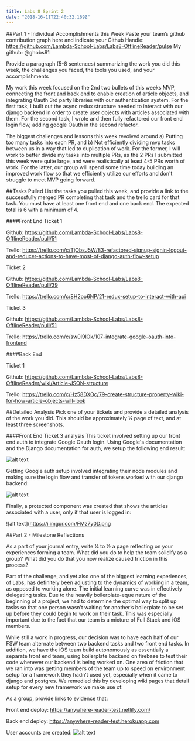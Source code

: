 ```yaml
---
title: Labs 8 Sprint 2
date: "2018-16-11T22:40:32.169Z"
---
```


##Part 1 - Individual Accomplishments this Week
Paste your team’s github contribution graph here and indicate your Github Handle:
https://github.com/Lambda-School-Labs/Labs8-OfflineReader/pulse
My github: @ghobs91
 
Provide a paragraph (5-8 sentences) summarizing the work you did this week, the challenges you faced, the tools you used, and your accomplishments
 
My work this week focused on the 2nd two bullets of this weeks MVP, connecting the front and back end to enable creation of article objects, and integrating Oauth 3rd party libraries with our authentication system. For the first task, I built out the async redux structure needed to interact with our django backend in order to create user objects with articles associated with them. For the second task, I wrote and then fully refactored our front end login flow, adding google Oauth in the second refactor.

The biggest challenges and lessons this week revolved around a) Putting too many tasks into each PR, and b) Not efficiently dividing mvp tasks between us in a way that led to duplication of work. For the former, I will work to better divide my tasks into multiple PRs, as the 2 PRs I submitted this week were quite large, and were realistically at least 4-5 PRs worth of work. For the latter, our group will spend some time today building an improved work flow so that we efficiently utilize our efforts and don't struggle to meet MVP going forward.
 
 
##Tasks Pulled
List the tasks you pulled this week, and provide a link to the successfully merged PR completing that task and the trello card for that task. You must have at least one front end and one back end. The expected total is 6 with a minimum of 4.

####Front End
Ticket 1

Github: https://github.com/Lambda-School-Labs/Labs8-OfflineReader/pull/51

Trello: https://trello.com/c/TjObsJ5W/83-refactored-signup-signin-logout-and-reducer-actions-to-have-most-of-django-auth-flow-setup

Ticket 2

Github: https://github.com/Lambda-School-Labs/Labs8-OfflineReader/pull/39

Trello: https://trello.com/c/8H2oo6NP/21-redux-setup-to-interact-with-api

Ticket 3

Github: https://github.com/Lambda-School-Labs/Labs8-OfflineReader/pull/51

Trello: https://trello.com/c/sw0I9lOk/107-integrate-google-oauth-into-frontend

####Back End

Ticket 1

Github: https://github.com/Lambda-School-Labs/Labs8-OfflineReader/wiki/Article-JSON-structure

Trello: https://trello.com/c/Hz58DXOc/79-create-structure-property-wiki-for-how-article-objects-will-look
 
 
##Detailed Analysis
Pick one of your tickets and provide a detailed analysis of the work you did.  This should be approximately ¼ page of text, and at least three screenshots.
 
####Front End Ticket 3 analysis
This ticket involved setting up our front end auth to integrate Google Oauth login. Using Google's documentation and the Django documentation for auth, we setup the following end result:

![alt text](https://i.imgur.com/ZpAVn7t.png)

Getting Google auth setup involved integrating their node modules and making sure the login flow and transfer of tokens worked with our django backend:

![alt text](https://i.imgur.com/xRTMTiY.png)

Finally, a protected component was created that shows the articles associated with a user, only if that user is logged in:
 
![alt text](https://i.imgur.com/FMz7y0D.png 
 
##Part 2 - Milestone Reflections
 
As a part of your journal entry, write ¼ to ½ a page reflecting on your experiences forming a team. What did you do to help the team solidify as a group? What did you do that you now realize caused friction in this process?
 
Part of the challenge, and yet also one of the biggest learning experiences, of Labs, has definitely been adjusting to the dynamics of working in a team, as opposed to working alone. The initial learning curve was in effectively delegating tasks. Due to the heavily boilerplate-eque nature of the beginning of a project, we had to determine the optimal way to split up tasks so that one person wasn’t waiting for another’s boilerplate to be set up before they could begin to work on their task. This was especially important due to the fact that our team is a mixture of Full Stack and iOS members. 
 
While still a work in progress, our decision was to have each half of our FSW team alternate between two backend tasks and two front end tasks. In addition, we have the iOS team build autonomously as essentially a separate front end team, using boilerplate backend on firebase to test their code whenever our backend is being worked on. One area of friction that we ran into was getting members of the team up to speed on environment setup for a framework they hadn’t used yet, especially when it came to django and postgres. We remedied this by developing wiki pages that detail setup for every new framework we make use of.
 
 
As a group, provide links to evidence that:

Front end deploy: https://anywhere-reader-test.netlify.com/

Back end deploy: https://anywhere-reader-test.herokuapp.com

User accounts are created: ![alt text](https://i.imgur.com/cZhY16J.png) 
 

